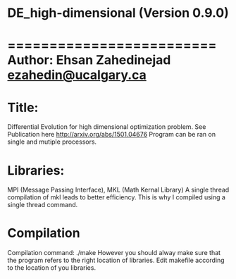 # DE_high-dimensional (Version 0.9.0)
=========================
Author: Ehsan Zahedinejad ezahedin@ucalgary.ca
=========================

Title:
=========================
Differential Evolution for high dimensional optimization problem.
See Publication here http://arxiv.org/abs/1501.04676
Program can be ran on single and mutiple processors.

Libraries:
============================================
MPI (Message Passing Interface), MKL (Math Kernal Library)
A single thread compilation of mkl leads to better efficiency. This is why I compiled using a single thread command.

Compilation
======================
Compilation command: ./make
However you should alway make sure that the program refers to the right location of libraries.
Edit makefile according to the location of you libraries.

